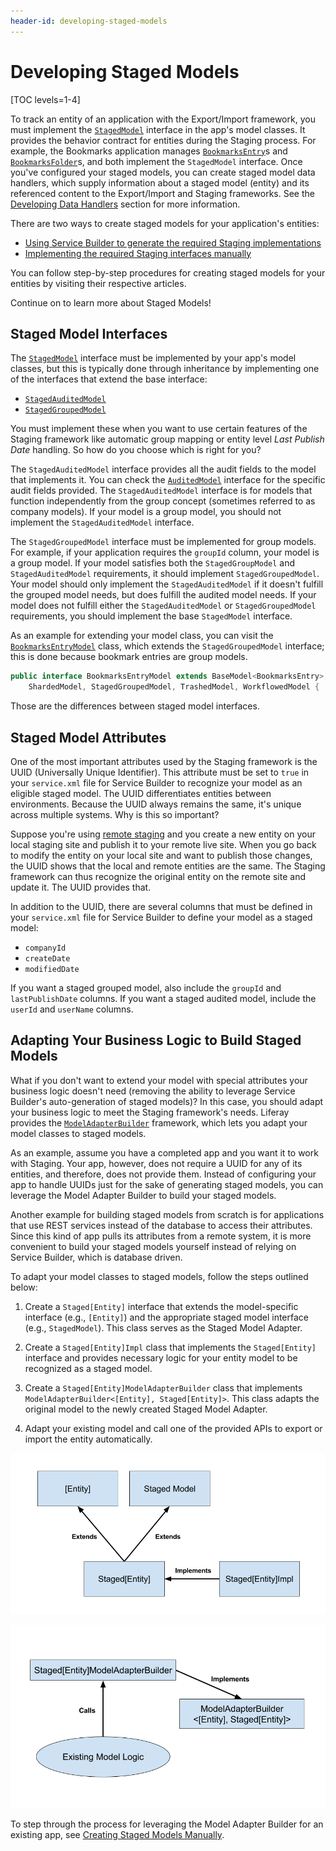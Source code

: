 ```yaml
---
header-id: developing-staged-models
---
```


# Developing Staged Models

[TOC levels=1-4]

To track an entity of an application with the Export/Import framework, you must
implement the
[`StagedModel`](@platform-ref@/7.2-latest/javadocs/portal-kernel/com/liferay/portal/kernel/model/StagedModel.html)
interface in the app's model classes. It provides the behavior contract for 
entities during the Staging process. For example, the Bookmarks application
manages
[`BookmarksEntry`](@app-ref@/collaboration/latest/javadocs/com/liferay/bookmarks/model/BookmarksEntry.html)s
and
[`BookmarksFolder`](@app-ref@/collaboration/latest/javadocs/com/liferay/bookmarks/model/BookmarksFolder.html)s,
and both implement the `StagedModel` interface. Once you've configured your
staged models, you can create staged model data handlers, which supply
information about a staged model (entity) and its referenced content to the
Export/Import and Staging frameworks. See the
[Developing Data Handlers](/docs/7-2/frameworks/-/knowledge_base/frameworks/developing-data-handlers)
section for more information.

There are two ways to create staged models for your application's entities:

- [Using Service Builder to generate the required Staging implementations](/docs/7-2/frameworks/-/knowledge_base/frameworks/generating-staged-models-using-service-builder)
- [Implementing the required Staging interfaces manually](/docs/7-2/frameworks/-/knowledge_base/frameworks/creating-staged-models-manually)

You can follow step-by-step procedures for creating staged models for your
entities by visiting their respective articles.

Continue on to learn more about Staged Models!

## Staged Model Interfaces

The
[`StagedModel`](@platform-ref@/7.2-latest/javadocs/portal-kernel/com/liferay/portal/kernel/model/StagedModel.html)
interface must be implemented by your app's model classes, but this is typically
done through inheritance by implementing one of the interfaces that extend the
base interface:

- [`StagedAuditedModel`](@platform-ref@/7.2-latest/javadocs/portal-kernel/com/liferay/portal/kernel/model/StagedAuditedModel.html)
- [`StagedGroupedModel`](@platform-ref@/7.2-latest/javadocs/portal-kernel/com/liferay/portal/kernel/model/StagedGroupedModel.html)

You must implement these when you want to use certain features of the Staging
framework like automatic group mapping or entity level *Last Publish Date*
handling. So how do you choose which is right for you?

The `StagedAuditedModel` interface provides all the audit fields to the model
that implements it. You can check the
[`AuditedModel`](@platform-ref@/7.2-latest/javadocs/portal-kernel/com/liferay/portal/kernel/model/AuditedModel.html)
interface for the specific audit fields provided. The `StagedAuditedModel`
interface is for models that function independently from the group concept
(sometimes referred to as company models). If your model is a group model, you
should not implement the `StagedAuditedModel` interface.

The `StagedGroupedModel` interface must be implemented for group models. For
example, if your application requires the `groupId` column, your model is a
group model. If your model satisfies both the `StagedGroupModel` and
`StagedAuditedModel` requirements, it should implement `StagedGroupedModel`.
Your model should only implement the `StagedAuditedModel` if it doesn't fulfill
the grouped model needs, but does fulfill the audited model needs. If your model
does not fulfill either the `StagedAuditedModel` or `StagedGroupedModel`
requirements, you should implement the base `StagedModel` interface.

As an example for extending your model class, you can visit the
[`BookmarksEntryModel`](@app-ref@/collaboration/latest/javadocs/com/liferay/bookmarks/model/BookmarksEntryModel.html)
class, which extends the `StagedGroupedModel` interface; this is done because
bookmark entries are group models.

```java
public interface BookmarksEntryModel extends BaseModel<BookmarksEntry>,
    ShardedModel, StagedGroupedModel, TrashedModel, WorkflowedModel {
```

Those are the differences between staged model interfaces. 

## Staged Model Attributes

One of the most important attributes used by the Staging framework is the UUID
(Universally Unique Identifier). This attribute must be set to `true` in your
`service.xml` file for Service Builder to recognize your model as an eligible
staged model. The UUID differentiates entities between environments. Because the
UUID always remains the same, it's unique across multiple systems. Why is this
so important?

Suppose you're using
[remote staging](/docs/7-2/user/-/knowledge_base/user/enabling-remote-live-staging)
and you create a new entity on your local staging site and publish it to your
remote live site. When you go back to modify the entity on your
local site and want to publish those changes, the UUID shows that the local and
remote entities are the same. The Staging framework can thus recognize the
original entity on the remote site and update it. The UUID provides that. 

In addition to the UUID, there are several columns that must be defined in your
`service.xml` file for Service Builder to define your model as a staged model:

- `companyId`
- `createDate`
- `modifiedDate`

If you want a staged grouped model, also include the `groupId` and
`lastPublishDate` columns. If you want a staged audited model, include the
`userId` and `userName` columns.

## Adapting Your Business Logic to Build Staged Models

What if you don't want to extend your model with special attributes your
business logic doesn't need (removing the ability to leverage Service Builder's
auto-generation of staged models)? In this case, you should adapt your
business logic to meet the Staging framework's needs. Liferay provides the
[`ModelAdapterBuilder`](@platform-ref@/7.2-latest/javadocs/portal-kernel/com/liferay/portal/kernel/model/adapter/builder/ModelAdapterBuilder.html)
framework, which lets you adapt your model classes to staged models.

As an example, assume you have a completed app and you want it to work with
Staging. Your app, however, does not require a UUID for any of its entities, and
therefore, does not provide them. Instead of configuring your app to handle
UUIDs just for the sake of generating staged models, you can leverage the Model
Adapter Builder to build your staged models.

Another example for building staged models from scratch is for applications that
use REST services instead of the database to access their attributes. Since this
kind of app pulls its attributes from a remote system, it is more convenient to
build your staged models yourself instead of relying on Service Builder, which
is database driven.

To adapt your model classes to staged models, follow the steps outlined below:

1.  Create a `Staged[Entity]` interface that extends the model-specific
    interface (e.g., `[Entity]`) and the appropriate staged model interface
    (e.g., `StagedModel`). This class serves as the Staged Model Adapter.

2.  Create a `Staged[Entity]Impl` class that implements the `Staged[Entity]`
    interface and provides necessary logic for your entity model to be
    recognized as a staged model.

3.  Create a `Staged[Entity]ModelAdapterBuilder` class that implements
    `ModelAdapterBuilder<[Entity], Staged[Entity]>`. This class adapts the
    original model to the newly created Staged Model Adapter.

4.  Adapt your existing model and call one of the provided APIs to export or
    import the entity automatically.

![Figure 1: The Staged Model Adapter class extends your entity and staged model interfaces.](../../../../images/staged-model-adapter-diagram.png)

![Figure 2: The Model Adapter Builder gets an instance of the model and outputs a staged model.](../../../../images/model-adapter-builder-diagram.png)

To step through the process for leveraging the Model Adapter Builder for an
existing app, see 
[Creating Staged Models Manually](/docs/7-2/frameworks/-/knowledge_base/frameworks/creating-staged-models-manually).
